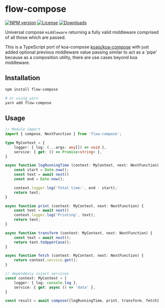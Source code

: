 # flow-compose

[![NPM version][npm-image]][npm-url]
[![License][license-image]][license-url]
[![Downloads][downloads-image]][downloads-url]

Universal compose `middleware` returning a fully valid middleware comprised of all those which are passed.

This is a TypeScript port of koa-compose [koajs/koa-compose](https://github.com/koajs/compose) with just added optional previous middleware value passing similar to act as a 'pipe' because as a composition utility, there are use cases beyond koa middleware. 

## Installation

```sh
npm install flow-compose

# or using yarn
yarn add flow-compose
```

## Usage

```typescript jsx
// Module import
import { compose, NextFunction } from 'flow-compose';

type MyContext = {
    logger: { log: (...args: any[]) => void },
    service: { get: () => Promise<string> },
}

async function logRunningTime (context: MyContext, next: NextFunction) {
    const start = Date.now();
    const text = await next()
    const end = Date.now();

    context.logger.log('Total time:', end - start);
    return text;
}

async function print (context: MyContext, next: NextFunction) {
    const text = await next()
    context.logger.log('Printing', text);
    return text;
}

async function transform (context: MyContext, next: NextFunction) {
    const text = await next();
    return text.toUpperCase();
}

async function fetch (context: MyContext, next: NextFunction) {
    return context.service.get();
}

// dependency inject services
const context: MyContext = {
    logger: { log: console.log },
    service: { get: async () => 'data' },
}

const result = await compose([logRunningTime, print, transform, fetch])(context)

```

[npm-image]: https://img.shields.io/npm/v/flow-compose.svg?style=flat-square
[npm-url]: https://npmjs.org/package/ctx-compose
[license-image]: http://img.shields.io/npm/l/flow-compose.svg?style=flat-square
[license-url]: LICENSE
[downloads-image]: http://img.shields.io/npm/dm/flow-compose.svg?style=flat-square
[downloads-url]: https://npmjs.org/package/flow-compose
